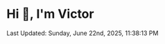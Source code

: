 <h1>Hi 👋, I'm Victor </h1>

<!--RECENT_ACTIVITY:start-->
<!--RECENT_ACTIVITY:end-->

<!--RECENT_ACTIVITY:last_update-->
Last Updated: Sunday, June 22nd, 2025, 11:38:13 PM
<!--RECENT_ACTIVITY:last_update_end-->
